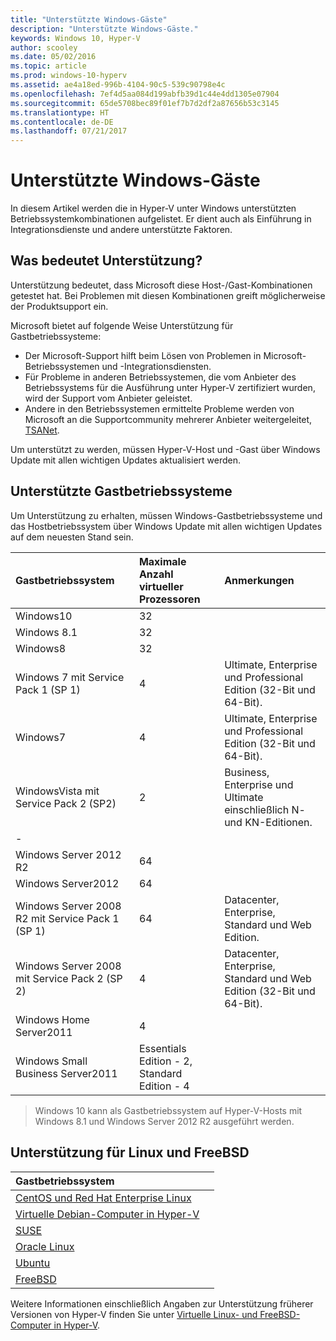 ```yaml
---
title: "Unterstützte Windows-Gäste"
description: "Unterstützte Windows-Gäste."
keywords: Windows 10, Hyper-V
author: scooley
ms.date: 05/02/2016
ms.topic: article
ms.prod: windows-10-hyperv
ms.assetid: ae4a18ed-996b-4104-90c5-539c90798e4c
ms.openlocfilehash: 7ef4d5aa084d199abfb39d1c44e4dd1305e07904
ms.sourcegitcommit: 65de5708bec89f01ef7b7d2df2a87656b53c3145
ms.translationtype: HT
ms.contentlocale: de-DE
ms.lasthandoff: 07/21/2017
---
```

# Unterstützte Windows-Gäste 

In diesem Artikel werden die in Hyper-V unter Windows unterstützten Betriebssystemkombinationen aufgelistet.  Er dient auch als Einführung in Integrationsdienste und andere unterstützte Faktoren.

## Was bedeutet Unterstützung? 
Unterstützung bedeutet, dass Microsoft diese Host-/Gast-Kombinationen getestet hat.  Bei Problemen mit diesen Kombinationen greift möglicherweise der Produktsupport ein.
 
Microsoft bietet auf folgende Weise Unterstützung für Gastbetriebssysteme:
* Der Microsoft-Support hilft beim Lösen von Problemen in Microsoft-Betriebssystemen und -Integrationsdiensten.
* Für Probleme in anderen Betriebssystemen, die vom Anbieter des Betriebssystems für die Ausführung unter Hyper-V zertifiziert wurden, wird der Support vom Anbieter geleistet.
* Andere in den Betriebssystemen ermittelte Probleme werden von Microsoft an die Supportcommunity mehrerer Anbieter weitergeleitet, [TSANet](http://www.tsanet.org/).

Um unterstützt zu werden, müssen Hyper-V-Host und -Gast über Windows Update mit allen wichtigen Updates aktualisiert werden.

## Unterstützte Gastbetriebssysteme

Um Unterstützung zu erhalten, müssen Windows-Gastbetriebssysteme und das Hostbetriebssystem über Windows Update mit allen wichtigen Updates auf dem neuesten Stand sein.

| Gastbetriebssystem |  Maximale Anzahl virtueller Prozessoren | Anmerkungen | 
|:-----|:-----|:-----|
| Windows10 | 32 | |
| Windows 8.1 | 32 | |
| Windows8 | 32 |  |
| Windows 7 mit Service Pack 1 (SP 1) | 4 | Ultimate, Enterprise und Professional Edition (32-Bit und 64-Bit). |
| Windows7 | 4 | Ultimate, Enterprise und Professional Edition (32-Bit und 64-Bit). |
| WindowsVista mit Service Pack 2 (SP2) | 2 | Business, Enterprise und Ultimate einschließlich N- und KN-Editionen. | 
| - | | |
| Windows Server 2012 R2 | 64 | |
| Windows Server2012 | 64 | |
| Windows Server 2008 R2 mit Service Pack 1 (SP 1) | 64 | Datacenter, Enterprise, Standard und Web Edition. |
| Windows Server 2008 mit Service Pack 2 (SP 2) | 4 | Datacenter, Enterprise, Standard und Web Edition (32-Bit und 64-Bit). |
| Windows Home Server2011 | 4 | |
| Windows Small Business Server2011 | Essentials Edition - 2, Standard Edition - 4 | |
  
 > Windows 10 kann als Gastbetriebssystem auf Hyper-V-Hosts mit Windows 8.1 und Windows Server 2012 R2 ausgeführt werden.

## Unterstützung für Linux und FreeBSD

| Gastbetriebssystem |  |
|:-----|:------|
| [CentOS und Red Hat Enterprise Linux ](https://technet.microsoft.com/library/dn531026.aspx) | |
| [Virtuelle Debian-Computer in Hyper-V](https://technet.microsoft.com/library/dn614985.aspx) | |
| [SUSE](https://technet.microsoft.com/en-us/library/dn531027.aspx) | |
| [Oracle Linux](https://technet.microsoft.com/en-us/library/dn609828.aspx)  | |
| [Ubuntu](https://technet.microsoft.com/en-us/library/dn531029.aspx) | |
| [FreeBSD](https://technet.microsoft.com/library/dn848318.aspx) | |

Weitere Informationen einschließlich Angaben zur Unterstützung früherer Versionen von Hyper-V finden Sie unter [Virtuelle Linux- und FreeBSD-Computer in Hyper-V](https://technet.microsoft.com/library/dn531030.aspx).
